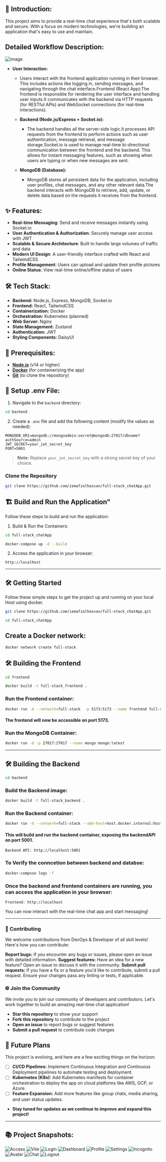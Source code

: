 ## 📝 Introduction:

This project aims to provide a real-time chat experience that's both scalable and secure. With a focus on modern technologies, we're building an application that's easy to use and maintain.


## Detailed Workflow Description:


![image](https://github.com/user-attachments/assets/f845a188-8e70-42f7-8577-30af38e83053)


  - **User Interaction:**
    - Users interact with the frontend application running in their browser. This includes actions like logging in, sending messages, and navigating through the chat interface.Frontend (React App):The frontend is responsible for rendering the user interface and handling user inputs.It communicates with the backend via HTTP requests (for RESTful APIs) and WebSocket connections (for real-time interactions).

    - **Backend (Node.js/Express + Socket.io):**
       - The backend handles all the server-side logic.It processes API requests from the frontend to perform actions such as user authentication, message retrieval, and message storage.Socket.io is used to manage real-time bi-directional communication between the frontend and the backend. This allows for instant messaging features, such as showing when users are typing or when new messages are sent.


    - **MongoDB (Database):**
       - MongoDB stores all persistent data for the application, including user profiles, chat messages, and any other relevant data.The backend interacts with MongoDB to retrieve, add, update, or delete data based on the requests it receives from the frontend.




## ✨ Features:


* **Real-time Messaging**: Send and receive messages instantly using Socket.io 
* **User Authentication & Authorization**: Securely manage user access with JWT 
* **Scalable & Secure Architecture**: Built to handle large volumes of traffic and data 
* **Modern UI Design**: A user-friendly interface crafted with React and TailwindCSS 
* **Profile Management**: Users can upload and update their profile pictures 
* **Online Status**: View real-time online/offline status of users 


## 🛠️ Tech Stack:


* **Backend:** Node.js, Express, MongoDB, Socket.io
* **Frontend:** React, TailwindCSS
* **Containerization:** Docker
* **Orchestration:** Kubernetes (planned)
* **Web Server:** Nginx
* **State Management:** Zustand
* **Authentication:** JWT
* **Styling Components:** DaisyUI


## 🔧 Prerequisites:


* **[Node.js](https://nodejs.org/)** (v14 or higher)
* **[Docker](https://www.docker.com/get-started)** (for containerizing the app)
* **[Git](https://git-scm.com/downloads)** (to clone the repository)


## 📝 Setup .env File:


1. Navigate to the `backend` directory:
```bash
cd backend
```
2. Create a `.env` file and add the following content (modify the values as needed):
```env
MONGODB_URI=mongodb://mongoadmin:secret@mongodb:27017/dbname?authSource=admin
JWT_SECRET=your_jwt_secret_key
PORT=5001
```
> **Note:** Replace `your_jwt_secret_key` with a strong secret key of your choice.

### Clone the Repository

```bash
git clone https://github.com/iemafzalhassan/full-stack_chatApp.git
```

## 🏗️ Build and Run the Application"

Follow these steps to build and run the application:

1. Build & Run the Containers:

```bash
cd full-stack_chatApp
```
```bash
docker-compose up -d --build
```

2. Access the application in your browser:

```
http://localhost
```
---

## 🛠️ Getting Started

Follow these simple steps to get the project up and running on your local Host using docker.

```bash
git clone https://github.com/iemafzalhassan/full-stack_chatApp.git
```

```bash
cd full-stack_chatApp
```
## Create a Docker network:

```bash
docker network create full-stack
```

## 🛠️ Building the Frontend

```bash
cd frontend
```

```bash
docker build -t full-stack_frontend .
```

### Run the Frontend container:

```bash
docker run -d --network=full-stack  -p 5173:5173 --name frontend full-stack_frontend:latest
```
#### The frontend will now be accessible on port 5173.


### Run the MongoDB Container:

```bash
docker run -d -p 27017:27017 --name mongo mongo:latest
```
---

## 🛠️ Building the Backend

```bash
cd backend
```

### Build the Backend image:

```bash
docker build -t full-stack_backend .
```

### Run the Backend container:

```bash
docker run -d --network=full-stack --add-host=host.docker.internal:host-gateway -p 5001:5001 --env-file .env full-stack_backend

```
#### This will build and run the backend container, exposing the backendAPI on port 5001.

`Backend API: http://localhost:5001`

### To Verify the conncetion between backend and databse:
```bash
docker-compose logs -f
```

### Once the backend and frontend containers are running, you can access the application in your browser:

`Frontend: http://localhost`


You can now interact with the real-time chat app and start messaging!

---



### 🤝 Contributing


We welcome contributions from DevOps & Developer of all skill levels! Here's how you can contribute:

**Report bugs:** If you encounter any bugs or issues, please open an issue with detailed information.
**Suggest features:** Have an idea for a new feature? Open an issue to discuss it with the community.
**Submit pull requests:** If you have a fix or a feature you'd like to contribute, submit a pull request. Ensure your changes pass any linting or tests, if applicable.

### 🌐 Join the Community

We invite you to join our community of developers and contributors. Let's work together to build an amazing real-time chat application!

* **Star this repository** to show your support
* **Fork this repository** to contribute to the project
* **Open an issue** to report bugs or suggest features
* **Submit a pull request** to contribute code changes

## 🔮 Future Plans


This project is evolving, and here are a few exciting things on the horizon:

* [ ] **CI/CD Pipelines:** Implement Continuous Integration and Continuous Deployment pipelines to automate testing and deployment.
* [ ] **Kubernetes (K8s):** Add Kubernetes manifests for container orchestration to deploy the app on cloud platforms like AWS, GCP, or Azure.
* [ ] **Feature Expansion:** Add more features like group chats, media sharing, and user status updates.
* **Stay tuned for updates as we continue to improve and expand this project!**

---

## 📚 Project Snapshots:

![Access](frontend/public/acess.png)
![Vite](frontend/public/vite.svg)
![Login](frontend/public/login.png)
![Dashboard](frontend/public/dashboard.png)
![Profile](frontend/public/profile.png)
![Settings](frontend/public/settings.png)
![Incognito](frontend/public/incognito.png)
![Avatar](frontend/public/avatar.png)
![Chat](frontend/public/chat.png)
![Logout](frontend/public/logout.png)
